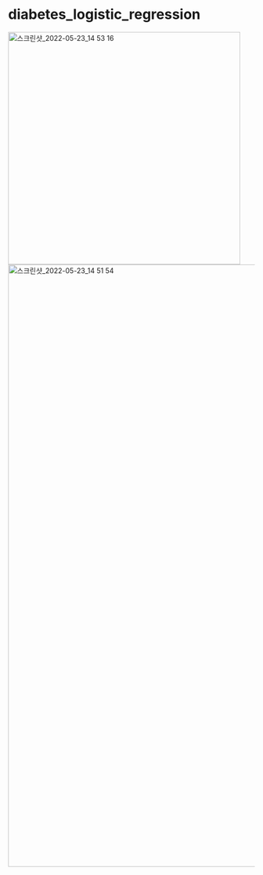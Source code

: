 # diabetes_logistic_regression
<img width="474" alt="스크린샷_2022-05-23_14 53 16" src="https://user-images.githubusercontent.com/77260071/169753854-65a96d22-dfde-43b3-94cc-9981775cf1fa.png">

<img width="1228" alt="스크린샷_2022-05-23_14 51 54" src="https://user-images.githubusercontent.com/77260071/169753843-4612458a-fedb-47d9-8db3-56e7d70c504c.png">
